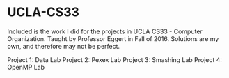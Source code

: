 # UCLA-CS33
Included is the work I did for the projects in UCLA CS33 - Computer Organization. Taught by Professor Eggert in Fall of 2016. 
Solutions are my own, and therefore may not be perfect.

Project 1: Data Lab
Project 2: Pexex Lab
Project 3: Smashing Lab
Project 4: OpenMP Lab

